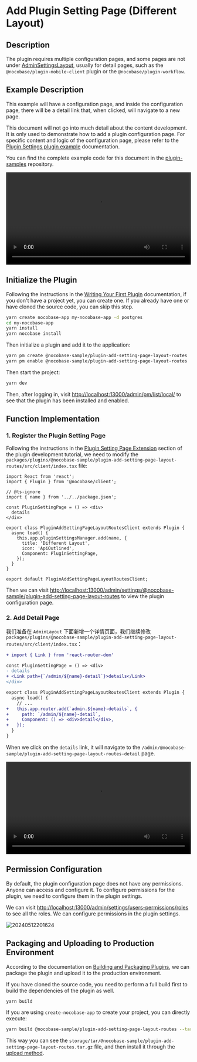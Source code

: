 # Add Plugin Setting Page (Different Layout)

## Description

The plugin requires multiple configuration pages, and some pages are not under [AdminSettingsLayout](/development/client/router#existing-page-routes), usually for detail pages, such as the `@nocobase/plugin-mobile-client` plugin or the `@nocobase/plugin-workflow`.

## Example Description

This example will have a configuration page, and inside the configuration page, there will be a detail link that, when clicked, will navigate to a new page.

This document will not go into much detail about the content development. It is only used to demonstrate how to add a plugin configuration page. For specific content and logic of the configuration page, please refer to the [Plugin Settings plugin example](/plugin-samples/plugin-settings) documentation.

You can find the complete example code for this document in the [plugin-samples](https://github.com/nocobase/plugin-samples/tree/main/packages/plugins/%40nocobase-sample/plugin-add-setting-page-layout-routes) repository.

<video width="100%" controls>
  <source src="https://static-docs.nocobase.com/10.mp4" type="video/mp4">
</video>

## Initialize the Plugin

Following the instructions in the [Writing Your First Plugin](/development/your-fisrt-plugin) documentation, if you don't have a project yet, you can create one. If you already have one or have cloned the source code, you can skip this step.

```bash
yarn create nocobase-app my-nocobase-app -d postgres
cd my-nocobase-app
yarn install
yarn nocobase install
```

Then initialize a plugin and add it to the application:

```bash
yarn pm create @nocobase-sample/plugin-add-setting-page-layout-routes
yarn pm enable @nocobase-sample/plugin-add-setting-page-layout-routes
```

Then start the project:

```bash
yarn dev
```

Then, after logging in, visit [http://localhost:13000/admin/pm/list/local/](http://localhost:13000/admin/pm/list/local/) to see that the plugin has been installed and enabled.

## Function Implementation

### 1.  Register the Plugin Setting Page

Following the instructions in the [Plugin Setting Page Extension](/development/client/router#plugin-setting-page-extension) section of the plugin development tutorial, we need to modify the `packages/plugins/@nocobase-sample/plugin-add-setting-page-layout-routes/src/client/index.tsx` file:

```tsx | pure
import React from 'react';
import { Plugin } from '@nocobase/client';

// @ts-ignore
import { name } from '../../package.json';

const PluginSettingPage = () => <div>
  details
</div>

export class PluginAddSettingPageLayoutRoutesClient extends Plugin {
  async load() {
    this.app.pluginSettingsManager.add(name, {
      title: 'Different Layout',
      icon: 'ApiOutlined',
      Component: PluginSettingPage,
    });
  }
}

export default PluginAddSettingPageLayoutRoutesClient;
```

Then we can visit [http://localhost:13000/admin/settings/@nocobase-sample/plugin-add-setting-page-layout-routes](http://localhost:13000/admin/settings/@nocobase-sample/plugin-add-setting-page-layout-routes) to view the plugin configuration page.


### 2.  Add Detail Page

我们准备在 `AdminLayout` 下面新增一个详情页面，我们继续修改 `packages/plugins/@nocobase-sample/plugin-add-setting-page-layout-routes/src/client/index.tsx`：

```diff
+ import { Link } from 'react-router-dom'

const PluginSettingPage = () => <div>
- details
+ <Link path={`/admin/${name}-detail`}>details</Link>
</div>

export class PluginAddSettingPageLayoutRoutesClient extends Plugin {
  async load() {
    // ...
+   this.app.router.add(`admin.${name}-details`, {
+     path: `/admin/${name}-detail`,
+     Component: () => <div>detail</div>,
+   });
  }
}
```

When we click on the `details` link, it will navigate to the `/admin/@nocobase-sample/plugin-add-setting-page-layout-routes-detail` page.

<video width="100%" controls>
  <source src="https://static-docs.nocobase.com/10.mp4" type="video/mp4">
</video>

## Permission Configuration

By default, the plugin configuration page does not have any permissions. Anyone can access and configure it. To configure permissions for the plugin, we need to configure them in the plugin settings.

We can visit [http://localhost:13000/admin/settings/users-permissions/roles](http://localhost:13000/admin/settings/users-permissions/roles) to see all the roles. We can configure permissions in the plugin settings.

![20240512201624](https://static-docs.nocobase.com/20240512201624.png)

## Packaging and Uploading to Production Environment

According to the documentation on [Building and Packaging Plugins](/development/your-fisrt-plugin#building-and-packaging-plugins), we can package the plugin and upload it to the production environment.

If you have cloned the source code, you need to perform a full build first to build the dependencies of the plugin as well.

```bash
yarn build
```

If you are using `create-nocobase-app` to create your project, you can directly execute:

```bash
yarn build @nocobase-sample/plugin-add-setting-page-layout-routes --tar
```

This way you can see the `storage/tar/@nocobase-sample/plugin-add-setting-page-layout-routes.tar.gz` file, and then install it through the [upload method](/welcome/getting-started/plugin).
